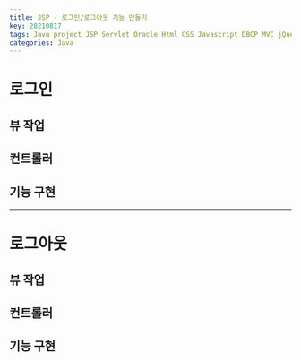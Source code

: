 ```yaml
---
title: JSP - 로그인/로그아웃 기능 만들기
key: 20210817
tags: Java project JSP Servlet Oracle Html CSS Javascript DBCP MVC jQuery Eclipse
categories: Java
---
```


# 로그인

## 뷰 작업

## 컨트롤러

## 기능 구현

***

# 로그아웃

## 뷰 작업

## 컨트롤러

## 기능 구현